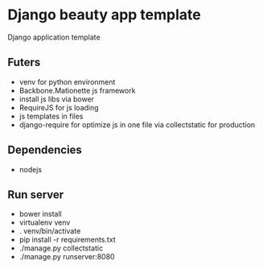 # Django beauty app template

Django application template

## Futers
* venv for python environment
* Backbone.Mationette js framework
* install js libs via bower
* RequireJS for js loading
* js templates in files
* django-require for optimize js in one file via collectstatic for production

## Dependencies
* nodejs

## Run server
* bower install
* virtualenv venv
* . venv/bin/activate
* pip install -r requirements.txt
* ./manage.py collectstatic
* ./manage.py runserver:8080
